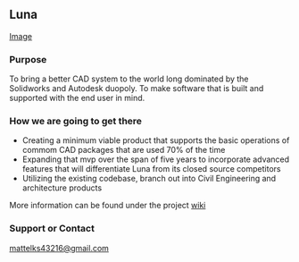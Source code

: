 ## Luna

[Image](www.github.com/mattie20/luna/docs/logo.png)

### Purpose

To bring a better CAD system to the world long dominated by the Solidworks and Autodesk duopoly. To make software that is built and supported with the end user in mind.

### How we are going to get there

- Creating a minimum viable product that supports the basic operations of commom CAD packages that are used 70% of the time
- Expanding that mvp over the span of five years to incorporate advanced features that will differentiate Luna from its closed source competitors
- Utilizing the existing codebase, branch out into Civil Engineering and architecture products

More information can be found under the project [wiki](www.githuub.com/mattie20/luna/wiki)



### Support or Contact

mattelks43216@gmail.com
